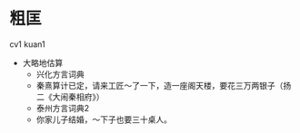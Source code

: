 # 粗匡
cv1 kuan1
+ 大略地估算
  * 兴化方言词典
  - 秦熹算计已定，请来工匠～了一下，造一座阁天楼，要花三万两银子（扬二《大闹秦相府》）
  * 泰州方言词典2
  - 你家儿子结婚，～下子也要三十桌人。
